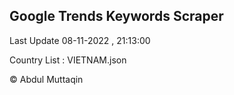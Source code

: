

## Google Trends Keywords Scraper 
 
Last Update 08-11-2022 , 21:13:00

Country List :
VIETNAM.json



© Abdul Muttaqin 

